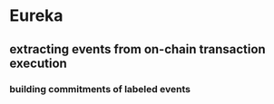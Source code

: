 # Eureka

## extracting events from on-chain transaction execution

### building commitments of labeled events

